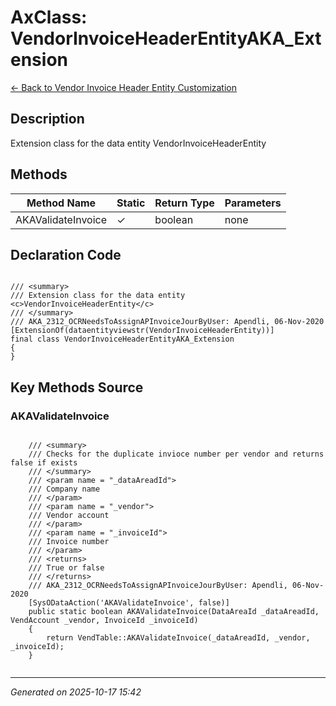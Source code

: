 # AxClass: VendorInvoiceHeaderEntityAKA_Extension

[← Back to Vendor Invoice Header Entity Customization](../README.md)

## Description

<summary> Extension class for the data entity <c>VendorInvoiceHeaderEntity</c> </summary>

## Methods

| Method Name | Static | Return Type | Parameters |
|-------------|--------|-------------|------------|
| AKAValidateInvoice | ✓ | boolean | none |

## Declaration Code

```xpp

/// <summary>
/// Extension class for the data entity <c>VendorInvoiceHeaderEntity</c>
/// </summary>
/// AKA_2312_OCRNeedsToAssignAPInvoiceJourByUser: Apendli, 06-Nov-2020
[ExtensionOf(dataentityviewstr(VendorInvoiceHeaderEntity))]
final class VendorInvoiceHeaderEntityAKA_Extension
{
}

```

## Key Methods Source

### AKAValidateInvoice

```xpp

    /// <summary>
    /// Checks for the duplicate invioce number per vendor and returns false if exists 
    /// </summary>
    /// <param name = "_dataAreadId">
    /// Company name
    /// </param>
    /// <param name = "_vendor">
    /// Vendor account
    /// </param>
    /// <param name = "_invoiceId">
    /// Invoice number
    /// </param>
    /// <returns>
    /// True or false
    /// </returns>
    /// AKA_2312_OCRNeedsToAssignAPInvoiceJourByUser: Apendli, 06-Nov-2020
    [SysODataAction('AKAValidateInvoice', false)]
    public static boolean AKAValidateInvoice(DataAreaId _dataAreadId, VendAccount _vendor, InvoiceId _invoiceId)
    {
        return VendTable::AKAValidateInvoice(_dataAreadId, _vendor, _invoiceId);
    }


```

---

*Generated on 2025-10-17 15:42*
